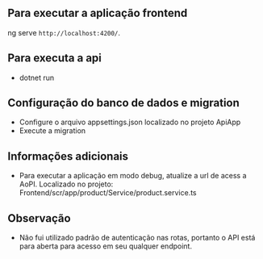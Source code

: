## Para executar a aplicação frontend
ng serve  `http://localhost:4200/`.

## Para executa a api
- dotnet run


## Configuração do banco de dados e migration
- Configure o arquivo appsettings.json localizado no projeto ApiApp
- Execute a migration


## Informações adicionais

- Para executar a aplicação em modo debug, atualize a url de acess a AoPI. Localizado no projeto:  Frontend/scr/app/product/Service/product.service.ts 


## Observação
- Não fui utilizado padrão de autenticação nas rotas, portanto o API está para aberta para acesso em seu qualquer endpoint.
